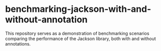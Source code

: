 # benchmarking-jackson-with-and-without-annotation
This repository serves as a demonstration of benchmarking scenarios comparing the performance of the Jackson library, both with and without annotations.
